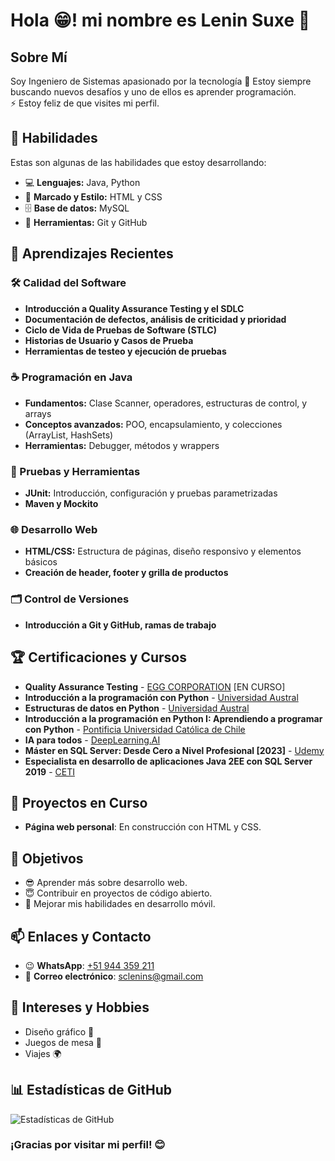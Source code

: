 # Hola 😁! mi nombre es Lenin Suxe 👋

## Sobre Mí
Soy Ingeniero de Sistemas apasionado por la tecnología 🚀 Estoy siempre buscando nuevos desafíos y uno de ellos es aprender programación.
<br>
⚡ Estoy feliz de que visites mi perfil.

## 🌟 Habilidades
Estas son algunas de las habilidades que estoy desarrollando:
- 💻 **Lenguajes:** Java, Python
- 🎨 **Marcado y Estilo:** HTML y CSS
- 🗄️ **Base de datos:** MySQL
- 🔧 **Herramientas:** Git y GitHub

## 🧠 Aprendizajes Recientes

### 🛠️ Calidad del Software 
- **Introducción a Quality Assurance Testing y el SDLC**
- **Documentación de defectos, análisis de criticidad y prioridad**
- **Ciclo de Vida de Pruebas de Software (STLC)**
- **Historias de Usuario y Casos de Prueba**
- **Herramientas de testeo y ejecución de pruebas**

### ☕ Programación en Java
- **Fundamentos:** Clase Scanner, operadores, estructuras de control, y arrays
- **Conceptos avanzados:** POO, encapsulamiento, y colecciones (ArrayList, HashSets)
- **Herramientas:** Debugger, métodos y wrappers

### 🔬 Pruebas y Herramientas
- **JUnit:** Introducción, configuración y pruebas parametrizadas
- **Maven y Mockito**

### 🌐 Desarrollo Web
- **HTML/CSS:** Estructura de páginas, diseño responsivo y elementos básicos
- **Creación de header, footer y grilla de productos**

### 🗂️ Control de Versiones
- **Introducción a Git y GitHub, ramas de trabajo**


## 🏆 Certificaciones y Cursos
- **Quality Assurance Testing** - [EGG CORPORATION](https://egg.live/) [EN CURSO]
- **Introducción a la programación con Python** - [Universidad Austral](https://coursera.org/verify/PYP9378RPUC7)
- **Estructuras de datos en Python** - [Universidad Austral](https://coursera.org/verify/RGARQ57GGKC7)
- **Introducción a la programación en Python I: Aprendiendo a programar con Python** - [Pontificia Universidad Católica de Chile](https://coursera.org/verify/R742AMRSPT53)
- **IA para todos** - [DeepLearning.AI](https://coursera.org/verify/ABNP4FYASV7Z)
- **Máster en SQL Server: Desde Cero a Nivel Profesional [2023]** - [Udemy](https://www.udemy.com/certificate/UC-dd801737-852c-475f-9f4e-745315b9617c/)
- **Especialista en desarrollo de aplicaciones Java 2EE con SQL Server 2019** - [CETI](https://ceti.org.pe/web/binary/verify?token=Neqv9jBD3kZhL6lq3b4Jr7iUlfB1HuU3ONVnCe8s0Lk)


## 🔨 Proyectos en Curso
- **Página web personal**: En construcción con HTML y CSS.

## 🎯 Objetivos
- 😎 Aprender más sobre desarrollo web.
- 😇 Contribuir en proyectos de código abierto.
- 😬 Mejorar mis habilidades en desarrollo móvil.


## 📫 Enlaces y Contacto
- 😉 **WhatsApp**: [+51 944 359 211](https://wa.me/51944359211)
- 📧 **Correo electrónico**: [sclenins@gmail.com](mailto:sclenins@gmail.com)

## 🎨 Intereses y Hobbies
- Diseño gráfico 📸
- Juegos de mesa 🎲
- Viajes 🌍


## 📊 Estadísticas de GitHub
![Estadísticas de GitHub](https://github-readme-stats.vercel.app/api?username=jleninsc&show_icons=true&theme=radical)

### ¡Gracias por visitar mi perfil! 😊
